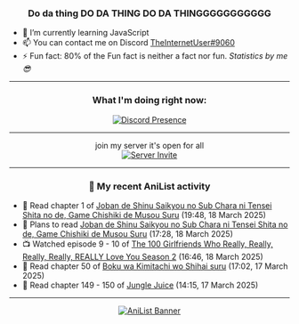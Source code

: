 <div align="center">

### Do da thing DO DA THING DO DA THINGGGGGGGGGGG
</div>

- 🌱 I’m currently learning JavaScript
- 📫 You can contact me on Discord [TheInternetUser#9060](https://discord.com/users/534117072796385300)
- ⚡ Fun fact: 80% of the Fun fact is neither a fact nor fun. _Statistics by me 😎_
<hr>

<div align="center">

### What I'm doing right now:
[![Discord Presence](https://lanyard.cnrad.dev/api/534117072796385300)](https://discord.com/users/534117072796385300)
<hr>

join my server it's open for all <br>
[![Server Invite](https://invidget.switchblade.xyz/bfYgVHxrSs)](https://discord.gg/bfYgVHxrSs)

<hr>
  
### 🌸 My recent AniList activity

</div>

<!-- ANILIST_ACTIVITY:start -->

-   📖 Read chapter 1 of [Joban de Shinu Saikyou no Sub Chara ni Tensei Shita no de, Game Chishiki de Musou Suru](https://anilist.co/manga/186897) (19:48, 18 March 2025)
-   📖 Plans to read [Joban de Shinu Saikyou no Sub Chara ni Tensei Shita no de, Game Chishiki de Musou Suru](https://anilist.co/manga/186897) (17:28, 18 March 2025)
-   📺 Watched episode 9 - 10 of [The 100 Girlfriends Who Really, Really, Really, Really, REALLY Love You Season 2](https://anilist.co/anime/172258) (16:46, 18 March 2025)
-   📖 Read chapter 50 of [Boku wa Kimitachi wo Shihai suru](https://anilist.co/manga/146731) (17:02, 17 March 2025)
-   📖 Read chapter 149 - 150 of [Jungle Juice](https://anilist.co/manga/128882) (14:15, 17 March 2025)

<!-- ANILIST_ACTIVITY:end -->
<hr>

<div align="center">

[![AniList Banner](https://img.anili.st/User/929966)](https://anilist.co/user/TheInternetUser)

<!-- ![Profile views](https://gpvc.arturio.dev/TheInternetUse7) Since 2023-01-09 -->
<br>


</div>
